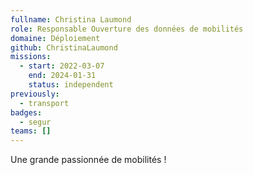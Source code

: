 ```yaml
---
fullname: Christina Laumond
role: Responsable Ouverture des données de mobilités
domaine: Déploiement
github: ChristinaLaumond
missions:
  - start: 2022-03-07
    end: 2024-01-31
    status: independent
previously:
  - transport
badges:
  - segur
teams: []
---
```

Une grande passionnée de mobilités !